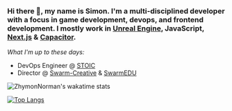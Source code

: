 ### Hi there 👋, my name is Simon. I'm a multi-disciplined developer with a focus in game development, devops, and frontend development. I mostly work in [Unreal Engine](https://unrealengine.com/), JavaScript, [Next.js](https://nextjs.org) & [Capacitor](https://capacitorjs.com/). 

*What I'm up to these days:*
- DevOps Engineer @ [STOIC](https://stoicstudio.com/)
- Director @ [Swarm-Creative](https://github.com/Swarm-Creative) & [SwarmEDU](https://swarmedu.org)

<!--
**ZhymonNorman/ZhymonNorman** is a ✨ _special_ ✨ repository because its `README.md` (this file) appears on your GitHub profile.

Here are some ideas to get you started:

- 🔭 I’m currently working on ...
- 🌱 I’m currently learning ...
- 👯 I’m looking to collaborate on ...
- 🤔 I’m looking for help with ...
- 💬 Ask me about ...
- 📫 How to reach me: ...
- 😄 Pronouns: ...
- ⚡ Fun fact: ...
-->

![ZhymonNorman's wakatime stats](https://github-readme-stats.vercel.app/api?username=ZhymonNorman&show_icons=true&bg_color=127,C9DB03,E6E200&title_color=000&text_color=2C2C2E&icon_color=2C2C2E)

[![Top Langs](https://github-readme-stats.vercel.app/api/wakatime?username=ZhymonNorman&layout=compact&show_icons=true&bg_color=f4f5f7,f4f5f7,f4f5f7&title_color=24250f&text_color=24250f&icon_color=24250f)](https://github.com/anuraghazra/github-readme-stats)

<!--
<a rel="me" href="https://mastodon.online/@Zhymon">Mastodon</a>
-->
